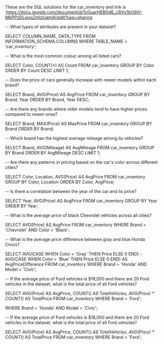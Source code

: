 These are the SQL solutions for the car_inventory and link is :https://docs.google.com/document/d/1cGuarHEB0d6_J3lVx1bO9iV-MbPPzDLwssZmlzUamlA/edit?usp=sharing

-- What types of attributes are present in your dataset?

SELECT COLUMN_NAME, DATA_TYPE
FROM INFORMATION_SCHEMA.COLUMNS
WHERE TABLE_NAME = 'car_inventory';

-- What is the most common colour among all listed cars?

SELECT Color, COUNT(*) AS Count
FROM car_inventory
GROUP BY Color
ORDER BY Count DESC
LIMIT 1;

-- Does the price of cars generally increase with newer models within each brand?

SELECT Brand, AVG(Price) AS AvgPrice
FROM car_inventory
GROUP BY Brand, Year
ORDER BY Brand, Year DESC;

-- Are there any brands where older models tend to have higher prices compared to newer ones?

SELECT Brand, MAX(Price) AS MaxPrice
FROM car_inventory
GROUP BY Brand
ORDER BY Brand;

-- Which brand has the highest average mileage among its vehicles?

SELECT Brand, AVG(Mileage) AS AvgMileage
FROM car_inventory
GROUP BY Brand
ORDER BY AvgMileage DESC
LIMIT 1;

-- Are there any patterns in pricing based on the car's color across different cities?

SELECT Color, Location, AVG(Price) AS AvgPrice
FROM car_inventory
GROUP BY Color, Location
ORDER BY Color, AvgPrice;

-- Is there a correlation between the year of the car and its price?

SELECT Year, AVG(Price) AS AvgPrice
FROM car_inventory
GROUP BY Year
ORDER BY Year;

-- What is the average price of black Chevrolet vehicles across all cities?

SELECT AVG(Price) AS AvgPrice
FROM car_inventory
WHERE Brand = 'Chevrolet' AND Color = 'Black';

-- What is the average price difference between gray and blue Honda Civics?

SELECT AVG(CASE WHEN Color = 'Gray' THEN Price ELSE 0 END) - AVG(CASE WHEN Color = 'Blue' THEN Price ELSE 0 END) AS AvgPriceDifference
FROM car_inventory
WHERE Brand = 'Honda' AND Model = 'Civic';

-- If the average price of Ford vehicles is $18,000 and there are 20 Ford vehicles in the dataset, what is the total price of all Ford vehicles?

SELECT AVG(Price) AS AvgPrice, COUNT(*) AS TotalVehicles, AVG(Price) * COUNT(*) AS TotalPrice
FROM car_inventory
WHERE Brand = 'Ford';

WHERE Brand = 'Honda' AND Model = 'Civic';

-- If the average price of Ford vehicles is $18,000 and there are 20 Ford vehicles in the dataset, what is the total price of all Ford vehicles?

SELECT AVG(Price) AS AvgPrice, COUNT(*) AS TotalVehicles, AVG(Price) * COUNT(*) AS TotalPrice
FROM car_inventory
WHERE Brand = 'Ford';
